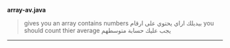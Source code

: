 **array-av.java** 
> gives you an array contains numbers بيديلك اراي يحتوي على ارقام 
> you should count thier average  يجب عليك حسابة متوسطهم 
______________________________________________________________

